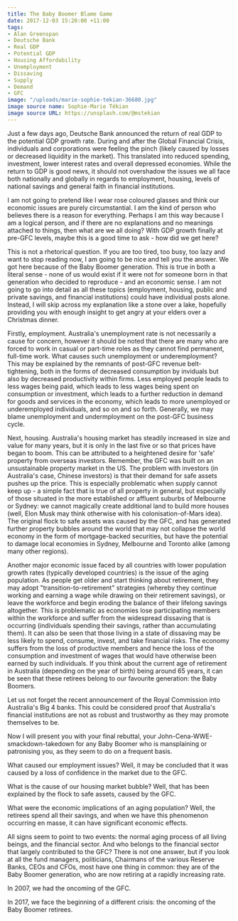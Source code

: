 ```yaml
---
title: The Baby Boomer Blame Game
date: 2017-12-03 15:20:00 +11:00
tags:
- Alan Greenspan
- Deutsche Bank
- Real GDP
- Potential GDP
- Housing Affordability
- Unemployment
- Dissaving
- Supply
- Demand
- GFC
image: "/uploads/marie-sophie-tekian-36680.jpg"
image source name: Sophie-Marie Tékian
image source URL: https://unsplash.com/@mstekian
---
```


Just a few days ago, Deutsche Bank announced the return of real GDP to the potential GDP growth rate. During and after the Global Financial Crisis, individuals and corporations were feeling the pinch (likely caused by losses or decreased liquidity in the market). This translated into reduced spending, investment, lower interest rates and overall depressed economies. While the return to GDP is good news, it should not overshadow the issues we all face both nationally and globally in regards to employment, housing, levels of national savings and general faith in financial institutions.

I am not going to pretend like I wear rose coloured glasses and think our economic issues are purely circumstantial. I am the kind of person who believes there is a reason for everything. Perhaps I am this way because I am a logical person, and if there are no explanations and no meanings attached to things, then what are we all doing? With GDP growth finally at pre-GFC levels, maybe this is a good time to ask - how did we get here?

This is not a rhetorical question. If you are too tired, too busy, too lazy and want to stop reading now, I am going to be nice and tell you the answer. We got here because of the Baby Boomer generation. This is true in both a literal sense - none of us would exist if it were not for someone born in that generation who decided to reproduce - and an economic sense. I am not going to go into detail as all these topics (employment, housing, public and private savings, and financial institutions) could have individual posts alone. Instead, I will skip across my explanation like a stone over a lake, hopefully providing you with enough insight to get angry at your elders over a Christmas dinner.

Firstly, employment. Australia's unemployment rate is not necessarily a cause for concern, however it should be noted that there are many who are forced to work in casual or part-time roles as they cannot find permanent, full-time work. What causes such unemployment or underemployment? This may be explained by the remnants of post-GFC revenue belt-tightening, both in the forms of decreased consumption by inviduals but also by decreased productivity within firms. Less employed people leads to less wages being paid, which leads to less wages being spent on consumption or investment, which leads to a further reduction in demand for goods and services in the economy, which leads to more unemployed or underemployed individuals, and so on and so forth. Generally, we may blame unemployment and undermployment on the post-GFC business cycle. 

Next, housing. Australia's housing market has steadily increased in size and value for many years, but it is only in the last five or so that prices have began to boom. This can be attributed to a heightened desire for 'safe' property from overseas investors. Remember, the GFC was built on an unsustainable property market in the US. The problem with investors (in Australia's case, Chinese investors) is that their demand for safe assets pushes up the price. This is especially problematic when supply cannot keep up - a simple fact that is true of all property in general, but especially of those situated in the more established or affluent suburbs of Melbourne or Sydney: we cannot magically create additional land to build more houses (well, Elon Musk may think otherwise with his colonisation-of-Mars idea). The original flock to safe assets was caused by the GFC, and has generated further property bubbles around the world that may not collapse the world economy in the form of mortgage-backed securities, but have the potential to damage local economies in Sydney, Melbourne and Toronto alike (among many other regions).

Another major economic issue faced by all countries with lower population growth rates (typically developed countries) is the issue of the aging population. As people get older and start thinking about retirement, they may adopt "transition-to-retirement" strategies (whereby they continue working and earning a wage while drawing on their retirement savings), or leave the workforce and begin eroding the balance of their lifelong savings altogether. This is problematic as economies lose participating members within the workforce and suffer from the widespread dissaving that is occurring (individuals spending their savings, rather than accumulating them). It can also be seen that those living in a state of dissaving may be less likely to spend, consume, invest, and take financial risks. The economy suffers from the loss of productive members and hence the loss of the consumption and investment of wages that would have otherwise been earned by such individuals. If you think about the current age of retirement in Australia (depending on the year of birth) being around 65 years, it can be seen that these retirees belong to our favourite generation: the Baby Boomers.

Let us not forget the recent announcement of the Royal Commission into Australia's Big 4 banks. This could be considered proof that Australia's financial institutions are not as robust and trustworthy as they may promote themselves to be. 

Now I will present you with your final rebuttal, your John-Cena-WWE-smackdown-takedown for any Baby Boomer who is mansplaining or patronising you, as they seem to do on a frequent basis. 

What caused our employment issues? Well, it may be concluded that it was caused by a loss of confidence in the market due to the GFC. 

What is the cause of our housing market bubble? Well, that has been explained by the flock to safe assets, caused by the GFC. 

What were the economic implications of an aging population? Well, the retirees spend all their savings, and when we have this phenomenon occurring en masse, it can have significant economic effects. 

All signs seem to point to two events: the normal aging process of all living beings, and the financial sector. And who belongs to the financial sector that largely contributed to the GFC? There is not one answer, but if you look at all the fund managers, politicians, Chairmans of the various Reserve Banks, CEOs and CFOs, most have one thing in common: they are of the Baby Boomer generation, who are now retiring at a rapidly increasing rate. 

In 2007, we had the oncoming of the GFC.

In 2017, we face the beginning of a different crisis: the oncoming of the Baby Boomer retirees.
